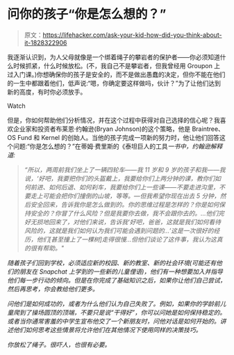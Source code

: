 # 问你的孩子“你是怎么想的？”

> 原文：<https://lifehacker.com/ask-your-kid-how-did-you-think-about-it-1828322906>

我逐渐认识到，为人父母就像是一个绑着绳子的攀岩者的保护者——你必须知道什么时候抓紧，什么时候放松。(不，我自己不是攀岩者，但我曾经用 Groupon 上过入门课。)你想确保你的孩子是安全的，而不是做出愚蠢的决定，但你不能在他们的一生中都跟着他们，低声说:“嗯，你确定要这样做吗，伙计？”为了让他们达到新的高度，有时你必须放手。

Watch

但是，你如何帮助他们分析情况，并在这个过程中获得对自己选择的信心呢？我喜欢企业家和投资者布莱恩·约翰逊(Bryan Johnson)的这个策略，他是 Braintree、OS Fund 和 Kernel 的创始人。当他的孩子完成一项新的努力时，他让他们回答这个问题:“你是怎么想的？”在蒂姆·费里斯的《泰坦巨人的工具[](https://www.amazon.com/Tools-Titans-Billionaires-World-Class-Performers/dp/1328683788?asc_campaign=InlineText&asc_refurl=https://lifehacker.com/ask-your-kid-how-did-you-think-about-it-1828322906&asc_source=&tag=kinjalifehackerlink-20)*一书中，约翰逊解释道:*

> *“所以，两周前我们坐上了一辆四轮车——我 11 岁和 9 岁的孩子和我——我说，‘好吧，我要把你们的头盔戴上，我要给你们上两分钟的课，教你们如何前进、如何后退、如何刹车，我要给你们上一些课——不要走进沟里，不要走上可能会把你们撞倒的山坡，等等。—但我希望你现在出去 5 分钟，然后安全回来，告诉我你是怎么做到的。你的思维过程是怎样的？你是如何保持安全的？你冒了什么风险？但是我要你去做，我不会跟你去的。…他们完好无损地回来了，对他们来说，告诉我‘好吧，爸爸，这就是我们如何看待风险的，这就是我们如何认为我们可能会遇到问题的…’这是一次很好的经历，他们[甚至撞上了一棵树]走得很慢…但他们谈论了这件事，我认为这真的很有帮助。"*

*随着孩子们回到学校，必须适应新的校园、新的教室、新的社会环境(可能还有他们的朋友在 Snapchat 上学到的一些新的儿童俚语)，他们有一种想要加入并指导他们每一步行动的倾向。但是在你完成了基础知识之后，如果你让他们自己尝试，然后再思考，你会教给他们更多。*

*问他们是如何成功的，或者为什么他们认为自己失败了。例如，如果你的学龄前儿童爬到了操场圆顶的顶端，不要只是说“干得好”，你可以问她是如何保持稳定的。或者当你通常害羞的中学生宣布他交了一个新朋友时，问他对话是如何开始的。讲述他们如何思考这些情景将允许他们在其他情况下使用同样的决策技巧。*

*你放松了绳子。很吓人，也很有必要。*